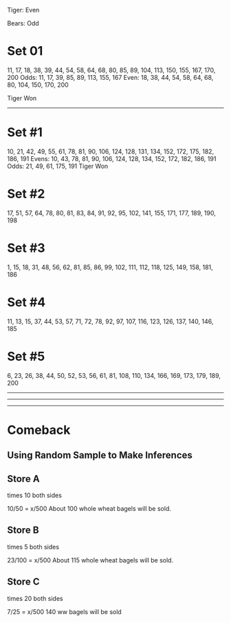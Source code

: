 Tiger: Even

Bears: Odd

# Set 01
11, 17, 18, 38, 39, 44, 54, 58, 64, 68, 80, 85, 89, 104, 113, 150, 155, 167, 170, 200
Odds: 11, 17, 39, 85, 89, 113, 155, 167
Even: 18, 38, 44, 54, 58, 64, 68, 80, 104, 150, 170, 200

Tiger Won

---

# Set #1
10, 21, 42, 49, 55, 61, 78, 81, 90, 106, 124, 128, 131, 134, 152, 172, 175, 182, 186, 191
Evens: 10, 43, 78, 81, 90, 106, 124, 128, 134, 152, 172, 182, 186, 191
Odds: 21, 49, 61, 175, 191
Tiger Won

# Set #2
17, 51, 57, 64, 78, 80, 81, 83, 84, 91, 92, 95, 102, 141, 155, 171, 177, 189, 190, 198

# Set #3
1, 15, 18, 31, 48, 56, 62, 81, 85, 86, 99, 102, 111, 112, 118, 125, 149, 158, 181, 186

# Set #4
11, 13, 15, 37, 44, 53, 57, 71, 72, 78, 92, 97, 107, 116, 123, 126, 137, 140, 146, 185

# Set #5
6, 23, 26, 38, 44, 50, 52, 53, 56, 61, 81, 108, 110, 134, 166, 169, 173, 179, 189, 200



---
---
---

# Comeback

## Using Random Sample to Make Inferences

Store A
---

times 10 both sides

10/50 = x/500        About 100 whole wheat bagels will be sold.

Store B
---

times 5 both sides

23/100 = x/500          About 115 whole wheat bagels will be sold.

Store C
---

times 20 both sides

7/25 = x/500            140 ww bagels will be sold